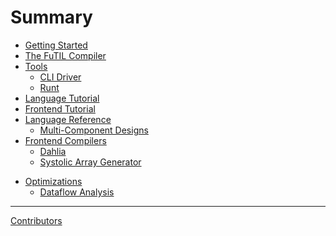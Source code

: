 # Summary

- [Getting Started](./intro.md)
- [The FuTIL Compiler](./compiler.md)
- [Tools](./tools/index.md)
    - [CLI Driver](./tools/fud.md)
    - [Runt](./tools/runt.md)
- [Language Tutorial](./tutorial/langtut.md)
- [Frontend Tutorial](./tutorial/overview.md)
- [Language Reference](./lang/index.md)
  - [Multi-Component Designs](./lang/multi-component.md)
- [Frontend Compilers](./frontends/index.md)
    - [Dahlia](./frontends/dahlia.md)
    - [Systolic Array Generator](./frontends/systolic-array.md)
<!--- [Compiler Development](./dev/index.md)-->
  <!--- [Program Context](./dev/context.md)-->
  <!--- [Writing a Test](./dev/test.md)-->
- [Optimizations](./optimizations/index.md)
  - [Dataflow Analysis](./optimizations/dataflow.md)
----
[Contributors](./contributors.md)

